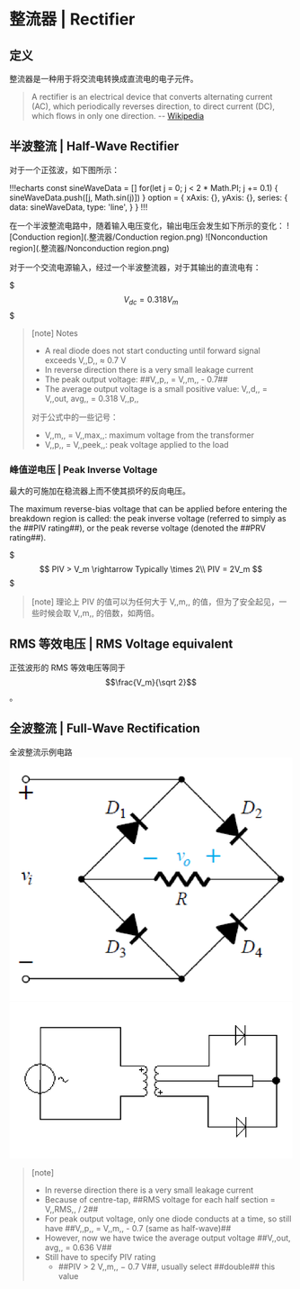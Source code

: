 # 整流器 | Rectifier

## 定义

整流器是一种用于将交流电转换成直流电的电子元件。

> A rectifier is an electrical device that converts alternating current (AC), which periodically reverses direction, to direct current (DC), which flows in only one direction.
> \-\- [Wikipedia](https://en.wikipedia.org/wiki/Rectifier)

## 半波整流 | Half-Wave Rectifier

对于一个正弦波，如下图所示：

!!!echarts
const sineWaveData = []
for(let j = 0; j < 2 * Math.PI; j += 0.1) {
    sineWaveData.push([j, Math.sin(j)])
}
option = {
    xAxis: {},
    yAxis: {},
    series: {
      data: sineWaveData,
      type: 'line',
    }
}
!!!

在一个半波整流电路中，随着输入电压变化，输出电压会发生如下所示的变化：
![Conduction region](.整流器/Conduction region.png)
![Nonconduction region](.整流器/Nonconduction region.png)

对于一个交流电源输入，经过一个半波整流器，对于其输出的直流电有：

$$$
V_{dc} = 0.318 V_m
$$$

> [note] Notes
> - A real diode does not start conducting until forward signal exceeds V,,D,, ≈ 0.7 V
> - In reverse direction there is a very small leakage current
> - The peak output voltage: ##V,,p,, = V,,m,, - 0.7##
> - The average output voltage is a small positive value: V,,d,, = V,,out, avg,,  = 0.318 V,,p,,
>
> 对于公式中的一些记号：
> - V,,m,, = V,,max,,: maximum voltage from the transformer 
> - V,,p,, = V,,peek,,: peak voltage applied to the load

### 峰值逆电压 | Peak Inverse Voltage

最大的可施加在稳流器上而不使其损坏的反向电压。

The maximum reverse-bias voltage that can be applied before entering the breakdown region is called: the peak inverse voltage (referred to simply as the ##PIV rating##), or the peak reverse voltage (denoted the ##PRV rating##).

$$$
PIV > V_m \rightarrow Typically \times 2\\
PIV = 2V_m
$$$

> [note]
> 理论上 PIV 的值可以为任何大于 V,,m,, 的值，但为了安全起见，一些时候会取 V,,m,, 的倍数，如两倍。

## RMS 等效电压 | RMS Voltage equivalent

正弦波形的 RMS 等效电压等同于 $$\frac{V_m}{\sqrt 2}$$。

## 全波整流 | Full-Wave Rectification

全波整流示例电路
![全波整流示例电路1](.整流器/全波整流示例电路1.png)
![全波整流示例电路2](.整流器/全波整流示例电路2.png)

> [note]
> - In reverse direction there is a very small leakage current
> - Because of centre-tap, ##RMS voltage for each half section = V,,RMS,, / 2##
> - For peak output voltage, only one diode conducts at a time, so still have ##V,,p,, = V,,m,, - 0.7 (same as half-wave)##
> - However, now we have twice the average output voltage ##V,,out, avg,, = 0.636 V##
> - Still have to specify PIV rating
>     - ##PIV > 2 V,,m,, − 0.7 V##, usually select ##double## this value

